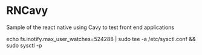 # RNCavy
Sample of the react native using Cavy to test front end applications

echo fs.inotify.max_user_watches=524288 | sudo tee -a /etc/sysctl.conf && sudo sysctl -p

